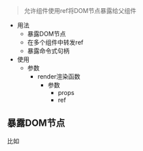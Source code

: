 >允许组件使用ref将DOM节点暴露给父组件

- 用法
	- 暴露DOM节点
	- 在多个组件中转发ref
	- 暴露命令式句柄
- 使用
	- 参数
		- render渲染函数
			- 参数
				- props
				- ref

## 暴露DOM节点

比如